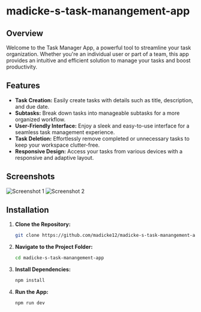 # madicke-s-task-manangement-app



## Overview

Welcome to the Task Manager App, a powerful tool to streamline your task organization. Whether you're an individual user or part of a team, this app provides an intuitive and efficient solution to manage your tasks and boost productivity.

## Features

- **Task Creation:** Easily create tasks with details such as title, description, and due date.
- **Subtasks:** Break down tasks into manageable subtasks for a more organized workflow.
- **User-Friendly Interface:** Enjoy a sleek and easy-to-use interface for a seamless task management experience.
- **Task Deletion:** Effortlessly remove completed or unnecessary tasks to keep your workspace clutter-free.
- **Responsive Design:** Access your tasks from various devices with a responsive and adaptive layout.

## Screenshots

![Screenshot 1](link/to/screenshot1.png)
![Screenshot 2](link/to/screenshot2.png)

## Installation

1. **Clone the Repository:**

   ```bash
   git clone https://github.com/madicke12/madicke-s-task-manangement-app.git
2. **Navigate to the Project Folder:**
   ```bash
   cd madicke-s-task-manangement-app
3. **Install Dependencies:**
   ```bash
   npm install
4. **Run the App:**
   ```bash
   npm run dev
